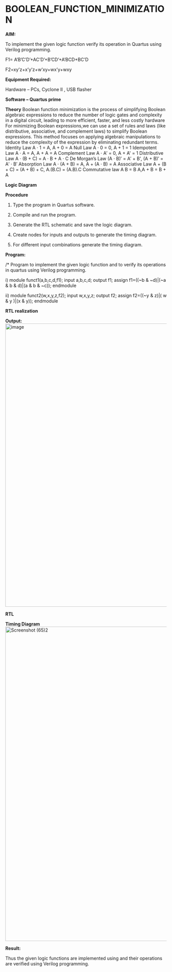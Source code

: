 # BOOLEAN_FUNCTION_MINIMIZATION

**AIM:**

To implement the given logic function verify its operation in Quartus using Verilog programming.

F1= A’B’C’D’+AC’D’+B’CD’+A’BCD+BC’D 

F2=xy’z+x’y’z+w’xy+wx’y+wxy

**Equipment Required:**

Hardware – PCs, Cyclone II , USB flasher

**Software – Quartus prime**

**Theory**
 Boolean function minimization is the process of simplifying Boolean algebraic
 expressions to reduce the number of logic gates and complexity in a digital circuit,
 leading to more efficient, faster, and less costly hardware
 For minimizing Boolean expressions,we can use a set of rules and laws (like distributive,
 associative, and complement laws) to simplify Boolean expressions. This method
 focuses on applying algebraic manipulations to reduce the complexity of the expression
 by eliminating redundant terms.
 Identity Law A ⋅ 1 = A, A + 0 = A
 Null Law A ⋅ 0 = 0, A + 1 = 1
  Idempotent Law A ⋅ A = A, A + A = A
 Complement Law A ⋅ A′ = 0, A + A' = 1
 Distributive Law A ⋅ (B + C) = A ⋅ B + A ⋅ C
 De Morgan’s Law (A ⋅ B)′ = A′ + B', (A + B)′ = A′ ⋅ B′
 Absorption Law A ⋅ (A + B) = A, A + (A ⋅ B) = A
 Associative Law A + (B + C) = (A + B) + C, A.(B.C) = (A.B).C
 Commutative law A B = B A,A + B = B + A

**Logic Diagram**

**Procedure**

1.	Type the program in Quartus software.

2.	Compile and run the program.

3.	Generate the RTL schematic and save the logic diagram.

4.	Create nodes for inputs and outputs to generate the timing diagram.

5.	For different input combinations generate the timing diagram.


**Program:**

/* Program to implement the given logic function and to verify its operations in quartus using Verilog programming. 

i)
module funct1(a,b,c,d,f1);
input a,b,c,d;
output f1;
assign f1=((~b & ~d)|(~a & b & d)|(a & b & ~c));
endmodule

ii)
module funct2(w,x,y,z,f2);
input w,x,y,z;
output f2;
assign f2=((~y & z)|( w & y )|(x & y));
endmodule


**RTL realization**


**Output:**
<img width="1646" height="881" alt="image" src="https://github.com/user-attachments/assets/4b53a64e-d54e-476c-97d4-b00bfb277266" />

**RTL**

**Timing Diagram**
<img width="1920" height="978" alt="Screenshot (65)2" src="https://github.com/user-attachments/assets/ea0facda-c0d2-4216-81ed-7bef85e86509" />


**Result:**

Thus the given logic functions are implemented using and their operations are verified using Verilog programming.

